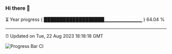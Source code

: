 ### Hi there 👋

⏳ Year progress { ███████████████████▁▁▁▁▁▁▁▁▁▁▁ } 64.04 %

---

⏰ Updated on Tue, 22 Aug 2023 18:18:18 GMT

![Progress Bar CI](https://github.com/liununu/liununu/workflows/Progress%20Bar%20CI/badge.svg)
